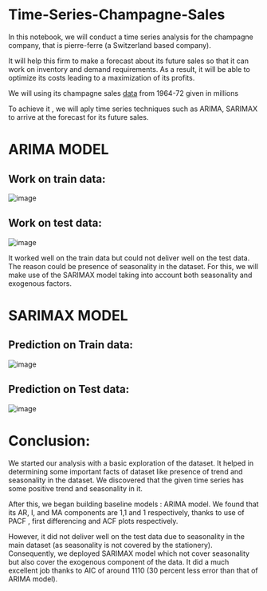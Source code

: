 # Time-Series-Champagne-Sales


In this notebook, we will conduct a time series analysis for the champagne company, that is pierre-ferre (a Switzerland based company).

It will help this firm to make a forecast about its future sales so that it can work on inventory and demand requirements.  As a result, it will be able to optimize its costs leading to a maximization of its profits.

We will using  its champagne sales [data](https://docs.google.com/spreadsheets/d/1cKOPGH4PPCLm5PV3XPCLHAp1YlYQGNJU/edit?usp=sharing&ouid=104083810998656045104&rtpof=true&sd=true) from 1964-72 given in millions
  

To achieve it , we will aply time series  techniques such as ARIMA, SARIMAX to arrive at the forecast for its future sales.


# ARIMA MODEL

## Work on train data:
![image](https://user-images.githubusercontent.com/82542269/181350140-1d788366-c4c3-42c6-b04d-adb8b50381af.png)





## Work on test data:

![image](https://user-images.githubusercontent.com/82542269/181350166-70ae7d6f-3951-4885-b867-547839bca4be.png)



It worked well on the train data but could not deliver well on the test data. The reason could be presence of seasonality in the dataset.  For this, we will make use of the SARIMAX model taking into account both seasonality and exogenous factors.


# SARIMAX MODEL


## Prediction on Train data:

![image](https://user-images.githubusercontent.com/82542269/181350463-7dcff011-8508-42da-bec8-c9f21a0bd86d.png)



## Prediction on Test data:


![image](https://user-images.githubusercontent.com/82542269/181350502-709897b9-f43d-4a94-938f-5209a7f7ca5c.png)


# Conclusion:


We started our analysis with a basic exploration of the dataset. It helped in determining some important facts of dataset like presence of trend and seasonality in the dataset. We discovered that the given time series has some positive trend and seasonality in it.

After this, we began building baseline models : ARIMA model. We found that its AR, I, and MA components are 1,1 and 1 respectively, thanks to use of PACF , first differencing and ACF plots respectively.

However, it did not deliver well on the test data due to seasonality in the main dataset (as seasonality is not covered by the stationery). Consequently, we deployed SARIMAX model which not cover seasonality but also cover the exogenous component of the data. It did a much excellent job thanks to AIC of around 1110 (30 percent less error than that of ARIMA model).




